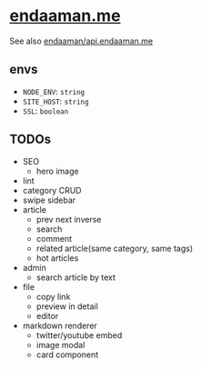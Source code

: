 # [endaaman.me](https://endaaman.me)

See also [endaaman/api.endaaman.me](https://github.com/endaaman/api.endaaman.me)

## envs

- `NODE_ENV`: `string`
- `SITE_HOST`: `string`
- `SSL`: `boolean`

## TODOs

- SEO
  - hero image
- lint
- category CRUD
- swipe sidebar
- article
  - prev next inverse
  - search
  - comment
  - related article(same category, same tags)
  - hot articles
- admin
  - search article by text
- file
  - copy link
  - preview in detail
  - editor
- markdown renderer
  - twitter/youtube embed
  - image modal
  - card component
